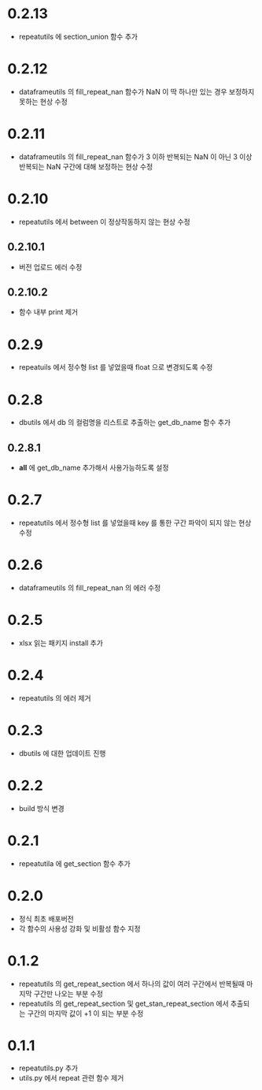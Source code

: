 # 0.2.13
- repeatutils 에 section_union 함수 추가
# 0.2.12
- dataframeutils 의 fill_repeat_nan 함수가 NaN 이 딱 하나만 있는 경우 보정하지 못하는 현상 수정
# 0.2.11
- dataframeutils 의 fill_repeat_nan 함수가 3 이하 반복되는 NaN 이 아닌 3 이상 반복되는 NaN 구간에 대해 보정하는 현상 수정
# 0.2.10
- repeatutils 에서 between 이 정상작동하지 않는 현상 수정
## 0.2.10.1
- 버전 업로드 에러 수정
## 0.2.10.2
- 함수 내부 print 제거
# 0.2.9
- repeatuils 에서 정수형 list 를 넣었을때 float 으로 변경되도록 수정
# 0.2.8
- dbutils 에서 db 의 컬럼명을 리스트로 추출하는 get_db_name 함수 추가
## 0.2.8.1
- __all__ 에 get_db_name 추가해서 사용가능하도록 설정
# 0.2.7
- repeatutils 에서 정수형 list 를 넣었을때 key 를 통한 구간 파악이 되지 않는 현상 수정
# 0.2.6
- dataframeutils 의 fill_repeat_nan 의 에러 수정
# 0.2.5
- xlsx 읽는 패키지 install 추가
# 0.2.4
- repeatutils 의 에러 제거
# 0.2.3
- dbutils 에 대한 업데이트 진행
# 0.2.2
- build 방식 변경
# 0.2.1
- repeatutila 에 get_section 함수 추가
# 0.2.0 
- 정식 최초 배포버전
- 각 함수의 사용성 강화 및 비활성 함수 지정
# 0.1.2
- repeatutils 의 get_repeat_section 에서 하나의 값이 여러 구간에서 반복될때 마지막 구간만 나오는 부분 수정
- repeatutils 의 get_repeat_section 및 get_stan_repeat_section 에서 추출되는 구간의 마지막 값이 +1 이 되는 부분 수정
# 0.1.1
- repeatutils.py 추가
- utils.py 에서 repeat 관련 함수 제거